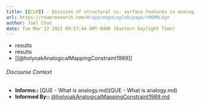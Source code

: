 ```yaml
---
title: [[CLM]] - Division of structural vs. surface features in analogical mapping varies is not constant; it varies by task.
url: https://roamresearch.com/#/app/megacoglab/page/rMQMBLAgn
author: Joel Chan
date: Tue Mar 22 2022 09:57:44 GMT-0400 (Eastern Daylight Time)
---
```


- results
- results
- [[@holyoakAnalogicalMappingConstraint1989]]

###### Discourse Context

- **Informs::** [QUE - What is analogy.md](QUE - What is analogy.md)
- **Informed By::** [@holyoakAnalogicalMappingConstraint1989.md](@holyoakAnalogicalMappingConstraint1989.md)
